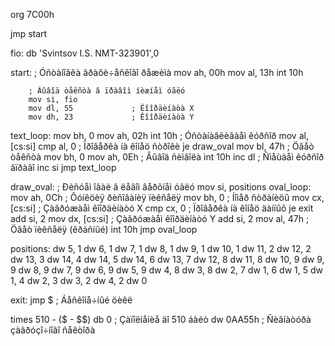 org 7C00h

jmp start

fio:    db 'Svintsov I.S. NMT-323901',0

start:
        ; Óñòàíîâêà ãðàôè÷åñêîãî ðåæèìà
        mov ah, 00h
        mov al, 13h
        int 10h

        ; Âûâîä òåêñòà â ïðàâîì íèæíåì óãëó
        mov si, fio
        mov dl, 55             ; Êîîðäèíàòà X
        mov dh, 23             ; Êîîðäèíàòà Y
text_loop:
        mov bh, 0
        mov ah, 02h
        int 10h                ; Óñòàíàâëèâàåì êóðñîð
        mov al, [cs:si]
        cmp al, 0              ; Ïðîâåðêà íà êîíåö ñòðîêè
        je draw_oval
        mov bl, 47h            ; Öâåò òåêñòà
        mov bh, 0
        mov ah, 0Eh            ; Âûâîä ñèìâîëà
        int 10h
        inc dl                 ; Ñìåùàåì êóðñîð âïðàâî
        inc si
        jmp text_loop

draw_oval:
        ; Ðèñóåì îâàë â ëåâîì âåðõíåì óãëó
        mov si, positions
oval_loop:
        mov ah, 0Ch            ; Ôóíêöèÿ ðèñîâàíèÿ ïèêñåëÿ
        mov bh, 0              ; Íîìåð ñòðàíèöû
        mov cx, [cs:si]        ; Çàãðóæàåì êîîðäèíàòó X
        cmp cx, 0              ; Ïðîâåðêà íà êîíåö äàííûõ
        je exit
        add si, 2
        mov dx, [cs:si]        ; Çàãðóæàåì êîîðäèíàòó Y
        add si, 2
        mov al, 47h            ; Öâåò ïèêñåëÿ (êðàñíûé)
        int 10h
        jmp oval_loop

positions:
        dw 5, 1
        dw 6, 1
        dw 7, 1
        dw 8, 1
        dw 9, 1
        dw 10, 1
        dw 11, 2
        dw 12, 2
        dw 13, 3
        dw 14, 4
        dw 14, 5
        dw 14, 6
        dw 13, 7
        dw 12, 8
        dw 11, 8
        dw 10, 9
        dw 9, 9
        dw 8, 9
        dw 7, 9
        dw 6, 9
        dw 5, 9
        dw 4, 8
        dw 3, 8
        dw 2, 7
        dw 1, 6
        dw 1, 5
        dw 1, 4
        dw 2, 3
        dw 3, 2
        dw 4, 2
        dw 0

exit:
        jmp $                  ; Áåñêîíå÷íûé öèêë

times 510 - ($ - $$) db 0      ; Çàïîëíåíèå äî 510 áàéò
dw 0AA55h                      ; Ñèãíàòóðà çàãðóçî÷íîãî ñåêòîðà
